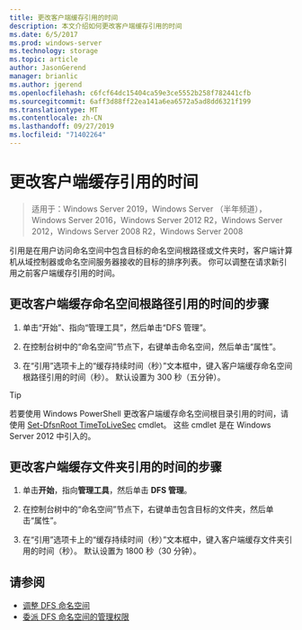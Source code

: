 ```yaml
---
title: 更改客户端缓存引用的时间
description: 本文介绍如何更改客户端缓存引用的时间
ms.date: 6/5/2017
ms.prod: windows-server
ms.technology: storage
ms.topic: article
author: JasonGerend
manager: brianlic
ms.author: jgerend
ms.openlocfilehash: c6fcf64dc15404ca59e3ce5552b258f782441cfb
ms.sourcegitcommit: 6aff3d88ff22ea141a6ea6572a5ad8dd6321f199
ms.translationtype: MT
ms.contentlocale: zh-CN
ms.lasthandoff: 09/27/2019
ms.locfileid: "71402264"
---
```

# <a name="change-the-amount-of-time-that-clients-cache-referrals"></a>更改客户端缓存引用的时间

> 适用于：Windows Server 2019，Windows Server （半年频道），Windows Server 2016，Windows Server 2012 R2，Windows Server 2012，Windows Server 2008 R2，Windows Server 2008

引用是在用户访问命名空间中包含目标的命名空间根路径或文件夹时，客户端计算机从域控制器或命名空间服务器接收的目标的排序列表。 你可以调整在请求新引用之前客户端缓存引用的时间。

## <a name="to-change-the-amount-of-time-that-clients-cache-namespace-root-referrals"></a>更改客户端缓存命名空间根路径引用的时间的步骤

1.  单击“开始”、指向“管理工具”，然后单击“DFS 管理”。

2.  在控制台树中的“命名空间”节点下，右键单击命名空间，然后单击“属性”。

3.  在“引用”选项卡上的“缓存持续时间（秒）”文本框中，键入客户端缓存命名空间根路径引用的时间（秒）。 默认设置为 300 秒（五分钟）。

> [!TIP]
> 若要使用 Windows PowerShell 更改客户端缓存命名空间根目录引用的时间，请使用 [Set-DfsnRoot TimeToLiveSec](https://technet.microsoft.com/library/jj884281.aspx) cmdlet。 这些 cmdlet 是在 Windows Server 2012 中引入的。

## <a name="to-change-the-amount-of-time-that-clients-cache-folder-referrals"></a>更改客户端缓存文件夹引用的时间的步骤

1.  单击**开始**，指向**管理工具**，然后单击 **DFS 管理**。

2.  在控制台树中的“命名空间”节点下，右键单击包含目标的文件夹，然后单击“属性”。

3.  在“引用”选项卡上的“缓存持续时间（秒）”文本框中，键入客户端缓存文件夹引用的时间（秒）。 默认设置为 1800 秒（30 分钟）。

## <a name="see-also"></a>请参阅

-   [调整 DFS 命名空间](tuning-dfs-namespaces.md)
-   [委派 DFS 命名空间的管理权限](delegate-management-permissions-for-dfs-namespaces.md)


